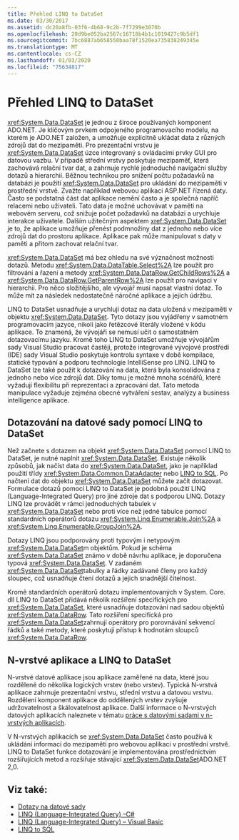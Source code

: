 ```yaml
---
title: Přehled LINQ to DataSet
ms.date: 03/30/2017
ms.assetid: dc20a8fb-03f6-4b68-9c2b-7f7299e3070b
ms.openlocfilehash: 20d9be052ba2567c16718b4b1c1019427c9b5df1
ms.sourcegitcommit: 7bc6887ab658550baa78f1520ea735838249345e
ms.translationtype: MT
ms.contentlocale: cs-CZ
ms.lasthandoff: 01/03/2020
ms.locfileid: "75634817"
---
```

# <a name="linq-to-dataset-overview"></a>Přehled LINQ to DataSet
<xref:System.Data.DataSet> je jednou z široce používaných komponent ADO.NET. Je klíčovým prvkem odpojeného programovacího modelu, na kterém je ADO.NET založen, a umožňuje explicitně ukládat data z různých zdrojů dat do mezipaměti. Pro prezentační vrstvu je <xref:System.Data.DataSet> úzce integrovaný s ovládacími prvky GUI pro datovou vazbu. V případě střední vrstvy poskytuje mezipaměť, která zachovává relační tvar dat, a zahrnuje rychlé jednoduché navigační služby dotazů a hierarchií. Běžnou technikou pro snížení počtu požadavků na databázi je použití <xref:System.Data.DataSet> pro ukládání do mezipaměti v prostřední vrstvě. Zvažte například webovou aplikaci ASP.NET řízená daty. Často se podstatná část dat aplikace nemění často a je společná napříč relacemi nebo uživateli. Tato data je možné uchovávat v paměti na webovém serveru, což snižuje počet požadavků na databázi a urychluje interakce uživatele. Dalším užitečným aspektem <xref:System.Data.DataSet> je to, že aplikace umožňuje přenést podmnožiny dat z jednoho nebo více zdrojů dat do prostoru aplikace. Aplikace pak může manipulovat s daty v paměti a přitom zachovat relační tvar.  
  
 <xref:System.Data.DataSet> má bez ohledu na své význačnost možnosti dotazů. Metodu <xref:System.Data.DataTable.Select%2A> lze použít pro filtrování a řazení a metody <xref:System.Data.DataRow.GetChildRows%2A> a <xref:System.Data.DataRow.GetParentRow%2A> lze použít pro navigaci v hierarchii. Pro něco složitějšího, ale vývojář musí napsat vlastní dotaz. To může mít za následek nedostatečně náročné aplikace a jejich údržbu.  
  
 LINQ to DataSet usnadňuje a urychlují dotaz na data uložená v mezipaměti v objektu <xref:System.Data.DataSet>. Tyto dotazy jsou vyjádřeny v samotném programovacím jazyce, nikoli jako řetězcové literály vložené v kódu aplikace. To znamená, že vývojáři se nemusí učit o samostatném dotazovacímu jazyku. Kromě toho LINQ to DataSet umožňuje vývojářům sady Visual Studio pracovat častěji, protože integrované vývojové prostředí (IDE) sady Visual Studio poskytuje kontrolu syntaxe v době kompilace, statické typování a podporu technologie IntelliSense pro LINQ. LINQ to DataSet lze také použít k dotazování na data, která byla konsolidována z jednoho nebo více zdrojů dat. Díky tomu je možné mnoha scénářů, které vyžadují flexibilitu při reprezentaci a zpracování dat. Tato metoda manipulace vyžaduje zejména obecné vytváření sestav, analýzy a business intelligence aplikace.  
  
## <a name="querying-datasets-using-linq-to-dataset"></a>Dotazování na datové sady pomocí LINQ to DataSet  
 Než začnete s dotazem na objekt <xref:System.Data.DataSet> pomocí LINQ to DataSet, je nutné naplnit <xref:System.Data.DataSet>. Existuje několik způsobů, jak načíst data do <xref:System.Data.DataSet>, jako je například použití třídy <xref:System.Data.Common.DataAdapter> nebo [LINQ to SQL](./sql/linq/index.md). Po načtení dat do objektu <xref:System.Data.DataSet> můžete začít dotazovat. Formulace dotazů pomocí LINQ to DataSet je podobná použití LINQ (Language-Integrated Query) pro jiné zdroje dat s podporou LINQ. Dotazy LINQ lze provádět v rámci jednoduchých tabulek v <xref:System.Data.DataSet> nebo proti více než jedné tabulce pomocí standardních operátorů dotazu <xref:System.Linq.Enumerable.Join%2A> a <xref:System.Linq.Enumerable.GroupJoin%2A>.  
  
 Dotazy LINQ jsou podporovány proti typovým i netypovým <xref:System.Data.DataSet>m objektům. Pokud je schéma <xref:System.Data.DataSet> známo v době návrhu aplikace, je doporučena typová <xref:System.Data.DataSet>. V zadaném <xref:System.Data.DataSet>tabulky a řádky zadávané členy pro každý sloupec, což usnadňuje čtení dotazů a jejich snadnější čitelnost.  
  
 Kromě standardních operátorů dotazu implementovaných v System. Core. dll LINQ to DataSet přidává několik rozšíření specifických pro <xref:System.Data.DataSet>, které usnadňuje dotazování nad sadou objektů <xref:System.Data.DataRow>. Tato rozšíření specifická pro <xref:System.Data.DataSet>zahrnují operátory pro porovnávání sekvencí řádků a také metody, které poskytují přístup k hodnotám sloupců <xref:System.Data.DataRow>.  
  
## <a name="n-tier-applications-and-linq-to-dataset"></a>N-vrstvé aplikace a LINQ to DataSet  
 N-vrstvé datové aplikace jsou aplikace zaměřené na data, které jsou rozdělené do několika logických vrstev (nebo vrstev). Typická N-vrstvá aplikace zahrnuje prezentační vrstvu, střední vrstvu a datovou vrstvu. Rozdělení komponent aplikace do oddělených vrstev zvyšuje udržovatelnost a škálovatelnost aplikace. Další informace o N-vrstvých datových aplikacích naleznete v tématu [práce s datovými sadami v n-vrstvých aplikacích](/visualstudio/data-tools/work-with-datasets-in-n-tier-applications).  
  
 V N-vrstvých aplikacích se <xref:System.Data.DataSet> často používá k ukládání informací do mezipaměti pro webovou aplikaci v prostřední vrstvě. LINQ to DataSet funkce dotazování je implementována prostřednictvím rozšiřujících metod a rozšiřuje stávající <xref:System.Data.DataSet>ADO.NET 2,0.  
  
## <a name="see-also"></a>Viz také:

- [Dotazy na datové sady](querying-datasets-linq-to-dataset.md)
- [LINQ (Language-Integrated Query) –C#](../../../csharp/programming-guide/concepts/linq/index.md)
- [LINQ (Language-Integrated Query) – Visual Basic](../../../visual-basic/programming-guide/concepts/linq/index.md)
- [LINQ to SQL](./sql/linq/index.md)
